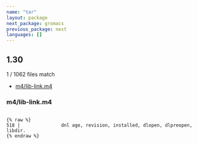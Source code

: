 ```yaml
---
name: "tar"
layout: package
next_package: gromacs
previous_package: nest
languages: []
---
```

## 1.30
1 / 1062 files match

 - [m4/lib-link.m4](#m4lib-linkm4)

### m4/lib-link.m4

```

{% raw %}
518 |               dnl age, revision, installed, dlopen, dlpreopen, libdir.
{% endraw %}

```